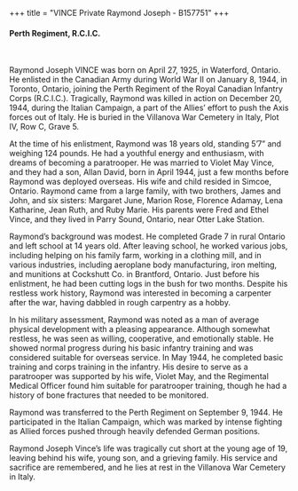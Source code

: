 +++
title = "VINCE Private Raymond Joseph - B157751"
+++

#### Perth Regiment, R.C.I.C.
<br>


Raymond Joseph VINCE was born on April 27, 1925, in Waterford, Ontario. He enlisted in the Canadian Army during World War II on January 8, 1944, in Toronto, Ontario, joining the Perth Regiment of the Royal Canadian Infantry Corps (R.C.I.C.). 
Tragically, Raymond was killed in action on December 20, 1944, during the Italian Campaign, a part of the Allies’ effort to push the Axis forces out of Italy. He is buried in the Villanova War Cemetery in Italy, Plot IV, Row C, Grave 5.

At the time of his enlistment, Raymond was 18 years old, standing 5’7” and weighing 124 pounds. He had a youthful energy and enthusiasm, with dreams of becoming a paratrooper. He was married to Violet May Vince, and they had a son, Allan David, born in April 1944, just a few months before Raymond was deployed overseas. His wife and child resided in Simcoe, Ontario. Raymond came from a large family, with two brothers, James and John, and six sisters: Margaret June, Marion Rose, Florence Adamay, Lena Katharine, Jean Ruth, and Ruby Marie. His parents were Fred and Ethel Vince, and they lived in Parry Sound, Ontario, near Otter Lake Station.

Raymond’s background was modest. He completed Grade 7 in rural Ontario and left school at 14 years old. After leaving school, he worked various jobs, including helping on his family farm, working in a clothing mill, and in various industries, including aeroplane body manufacturing, iron melting, and munitions at Cockshutt Co. in Brantford, Ontario. Just before his enlistment, he had been cutting logs in the bush for two months. Despite his restless work history, Raymond was interested in becoming a carpenter after the war, having dabbled in rough carpentry as a hobby.

In his military assessment, Raymond was noted as a man of average physical development with a pleasing appearance. Although somewhat restless, he was seen as willing, cooperative, and emotionally stable. He showed normal progress during his basic infantry training and was considered suitable for overseas service. In May 1944, he completed basic training and corps training in the infantry. His desire to serve as a paratrooper was supported by his wife, Violet May, and the Regimental Medical Officer found him suitable for paratrooper training, though he had a history of bone fractures that needed to be monitored.

Raymond was transferred to the Perth Regiment on September 9, 1944. He participated in the Italian Campaign, which was marked by intense fighting as Allied forces pushed through heavily defended German positions.

Raymond Joseph Vince’s life was tragically cut short at the young age of 19, leaving behind his wife, young son, and a grieving family. His service and sacrifice are remembered, and he lies at rest in the Villanova War Cemetery in Italy.
